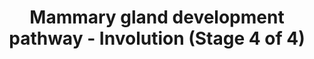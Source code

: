 ---
annotations:
- id: CL:0000314
  parent: native cell
  type: Cell Type Ontology
  value: milk secreting cell
- id: PW:0000004
  parent: regulatory pathway
  type: Pathway Ontology
  value: regulatory pathway
authors:
- Biodados
- Khanspers
- MaintBot
- Jmelius
- DeSl
- Egonw
- Eweitz
citedin:
- link: PMC7665362
  title: Network-based identification genetic effect of SARS-CoV-2 infections to Idiopathic
    pulmonary fibrosis (IPF) patients (2020)
- link: 10.1097/MD.0000000000033917
  title: Exploring the pharmacological mechanism of Duhuo Jisheng Decoction in treating
    intervertebral disc degeneration based on network pharmacology (2023)
communities: []
description: After pregnancy and lactation, the mammary gland undergoes a tissue remodeling
  process, known as involution. This process is characterized by the alveoli degeneration
  through apoptosis. CHI3L1 inhibits mammary epithelial cell differentiation and polarization
  in the presence of lactogenic hormones, such as prolactin, hydrocortisone and insulin.
  CHI3L1 suppress CDH1 and increases MMP9 and this is an important process for involution
  [http://www.ncbi.nlm.nih.gov/pubmed/21991364 1]. In the SOCS3-STAT3 signaling pathway,
  STAT5 induces SOCS3, which binds to its receptor, IL6ST. Then, IL6ST activates STAT3
  [http://www.ncbi.nlm.nih.gov/pubmed/16231422 2]. SOCS3/STAT3 signaling pathway is
  associated with MYC and, thereafter, with MYC target genes such as TP53, BAX and
  E2F1. Changes in the SOCS3/STAT3 signaling pathway affect MYC. As SOCS3 has an anti-apoptotic
  function and MYC an apoptotic function, SOCS3 is considered an important regulator
  of involution [http://www.ncbi.nlm.nih.gov/pubmed/17377501 3].
last-edited: 2024-02-20
ndex: 9be2ec9e-8b65-11eb-9e72-0ac135e8bacf
organisms:
- Homo sapiens
redirect_from:
- /index.php/Pathway:WP2815
- /instance/WP2815
- /instance/WP2815_r128669
revision: r128669
schema-jsonld:
- '@context': https://schema.org/
  '@id': https://wikipathways.github.io/pathways/WP2815.html
  '@type': Dataset
  creator:
    '@type': Organization
    name: WikiPathways
  description: After pregnancy and lactation, the mammary gland undergoes a tissue
    remodeling process, known as involution. This process is characterized by the
    alveoli degeneration through apoptosis. CHI3L1 inhibits mammary epithelial cell
    differentiation and polarization in the presence of lactogenic hormones, such
    as prolactin, hydrocortisone and insulin. CHI3L1 suppress CDH1 and increases MMP9
    and this is an important process for involution [http://www.ncbi.nlm.nih.gov/pubmed/21991364
    1]. In the SOCS3-STAT3 signaling pathway, STAT5 induces SOCS3, which binds to
    its receptor, IL6ST. Then, IL6ST activates STAT3 [http://www.ncbi.nlm.nih.gov/pubmed/16231422
    2]. SOCS3/STAT3 signaling pathway is associated with MYC and, thereafter, with
    MYC target genes such as TP53, BAX and E2F1. Changes in the SOCS3/STAT3 signaling
    pathway affect MYC. As SOCS3 has an anti-apoptotic function and MYC an apoptotic
    function, SOCS3 is considered an important regulator of involution [http://www.ncbi.nlm.nih.gov/pubmed/17377501
    3].
  keywords:
  - BAX
  - CDH1
  - CHI3L1
  - DNA
  - E2F1
  - IL6ST
  - MMP9
  - MYC
  - SOCS3
  - STAT3
  - STAT5
  - TP53
  license: CC0
  name: Mammary gland development pathway - Involution (Stage 4 of 4)
seo: CreativeWork
title: Mammary gland development pathway - Involution (Stage 4 of 4)
wpid: WP2815
---